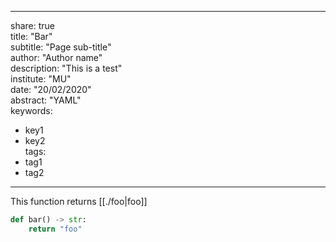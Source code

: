   
---  
share: true  
title: "Bar"  
subtitle: "Page sub-title"  
author: "Author name"  
description: "This is a test"  
institute: "MU"  
date: "20/02/2020"  
abstract: "YAML"  
keywords:   
  - key1  
  - key2  
tags:  
  - tag1  
  - tag2  
---  
  
This function returns [[./foo|foo]]  
  
```python  
def bar() -> str:  
	return "foo"  
```